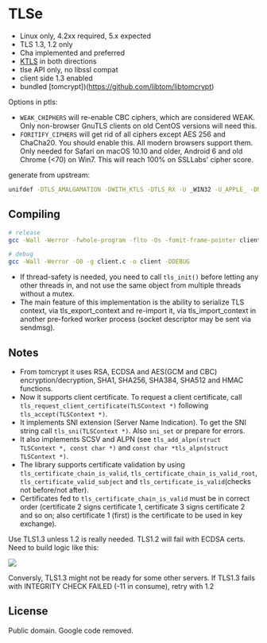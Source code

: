 # TLSe

- Linux only, 4.2xx required, 5.x expected
- TLS 1.3, 1.2 only
- Cha implemented and preferred
- [KTLS](https://github.com/torvalds/linux/blob/master/Documentation/networking/tls.rst) in both directions
- tlse API only, no libssl compat
- client side 1.3 enabled
- bundled [tomcrypt])(https://github.com/libtom/libtomcrypt)

Options in ptls:

- `WEAK_CHIPHERS` will re-enable CBC ciphers, which are considered WEAK. Only non-browser GnuTLS clients on old CentOS versions will need this.
- `FORITIFY_CIPHERS` will get rid of all ciphers except AES 256 and ChaCha20. You should enable this. All modern browsers support them. Only needed for Safari on macOS 10.10 and older, Android 6 and old Chrome (<70) on Win7. This will reach 100% on SSLLabs' cipher score. 



generate from upstream:

```bash
unifdef -DTLS_AMALGAMATION -DWITH_KTLS -DTLS_RX -U _WIN32 -U_APPLE_ -DNO_TLS_LEGACY_SUPPORT -UTLS_LEGACY_SUPPORT -DNO_SSL_COMPATIBLE_INTERFACE -UNO_TLS_13 -UNO_TLS_FORWARD_SECRECY -UNO_TLS_CLIENT_ECDHE -UNO_TLS_ECDSA_SUPPORTED -UNO_TLS_X509_V1_SUPPORT -UNO_TLS_ROBOT_MITIGATION -USSL_COMPATIBLE_INTERFACE -DTLS_LEGACY_SUPPORT -DWITH_TLS_13 -DTLS_FORWARD_SECRECY -DTLS_CLIENT_ECDHE -DTLS_ECDSA_SUPPORTED -DTLS_X509_V1_SUPPORT -DTLS_ROBOT_MITIGATION -UTLS_WITH_CHACHA20_POLY1305 -UTLS_CURVE25519 -UTLS_ACCEPT_SECURE_RENEGOTIATION -DTLS_12_FALSE_START -U__APPLE__ -UTLS_USE_RANDOM_SOURCE -UTLS_REEXPORTABLE -UTLS_SRTP -DTLS_CLIENT_ECDSA -UIGNORE_SESSION_ID -USTRICT_TLS -DTLS_PREFER_CHACHA20 -DWITH_RANDOM_DLTS_COOKIE -DTLS_CHECK_PREMASTER_KEY -DTLS_WITH_CHACHA20_POLY1305 -o ../tlse.c ../tlse.c
```

Compiling
----------

```bash
# release
gcc -Wall -Werror -fwhole-program -flto -Os -fomit-frame-pointer client.c -o client

# debug
gcc -Wall -Werror -O0 -g client.c -o client -DDEBUG
```

- If thread-safety is needed, you need to call `tls_init()` before letting any other threads in, and not use the same object from multiple threads without a mutex.
- The main feature of this implementation is the ability to serialize TLS context, via tls_export_context and re-import it, via tls_import_context in another pre-forked worker process (socket descriptor may be sent via sendmsg).


Notes
-----

- From tomcrypt it uses RSA, ECDSA and AES(GCM and CBC) encryption/decryption, SHA1, SHA256, SHA384, SHA512 and HMAC functions.
- Now it supports client certificate. To request a client certificate, call ``tls_request_client_certificate(TLSContext *)`` following ``tls_accept(TLSContext *)``.
- It implements SNI extension (Server Name Indication). To get the SNI string call ``tls_sni(TLSContext *)``. Also `sni_set` or prepare for errors.
- It also implements SCSV and ALPN (see ``tls_add_alpn(struct TLSContext *, const char *)`` and ``const char *tls_alpn(struct TLSContext *)``.
- The library supports certificate validation by using ``tls_certificate_chain_is_valid``, ``tls_certificate_chain_is_valid_root``, ``tls_certificate_valid_subject`` and ``tls_certificate_is_valid``(checks not before/not after).
- Certificates fed to ``tls_certificate_chain_is_valid`` must be in correct order (certificate 2 signs certificate 1, certificate 3 signs certificate 2 and so on; also certificate 1 (first) is the certificate to be used in key exchange).

Use TLS1.3 unless 1.2 is really needed. TLS1.2 will fail with ECDSA certs. Need to build logic like this:

![](https://mermaid.ink/svg/eyJjb2RlIjoiZ3JhcGggVERcbiAgQVtUTFMxLjIgQ2xpZW50XSAtLT58U3VjY2Vzc3wgQihSZXNwb25zZSlcbiAgQSAtLT58RmFpbHVyZXwgQ3tFQ0RTQT99XG4gIEMgLS0-fE5vfCBEKEVycm9yKVxuICBDIC0tPnxZZXN8IEVcbiAgRVtUTFMxLjMgQ2xpZW50XSAtLT58U3VjY2Vzc3wgQlxuICBFIC0tPnxGYWlsdXJlfCBEXG4iLCJtZXJtYWlkIjp7InRoZW1lIjoiZGVmYXVsdCJ9LCJ1cGRhdGVFZGl0b3IiOmZhbHNlfQ)

Conversly, TLS1.3 might not be ready for some other servers. If TLS1.3 fails with INTEGRITY CHECK FAILED (-11 in consume), retry with 1.2

License
----------
Public domain. Google code removed.
